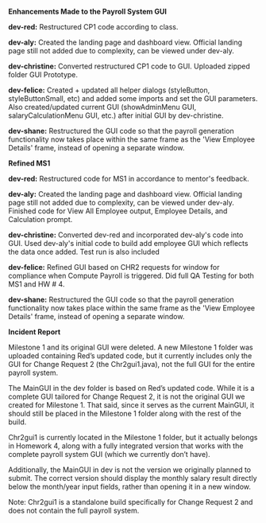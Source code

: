 **Enhancements Made to the Payroll System GUI**

**dev-red:** Restructured CP1 code according to class.

**dev-aly:** Created the landing page and dashboard view. Official landing page still not added due to complexity, can be viewed under dev-aly.

**dev-christine:** Converted restructured CP1 code to GUI. Uploaded zipped folder GUI Prototype.

**dev-felice:** Created + updated all helper dialogs (styleButton, styleButtonSmall, etc) and added some imports and set the GUI parameters. Also created/updated current GUI (showAdminMenu GUI, salaryCalculationMenu GUI, etc.) after initial GUI by dev-christine. 

**dev-shane:** Restructured the GUI code so that the payroll generation functionality now takes place within the same frame as the 'View Employee Details' frame, instead of opening a separate window.

**Refined MS1**

**dev-red:** Restructured code for MS1 in accordance to mentor's feedback.

**dev-aly:** Created the landing page and dashboard view. Official landing page still not added due to complexity, can be viewed under dev-aly. Finished code for View All Employee output, Employee Details, and Calculation prompt.

**dev-christine:** Converted dev-red and incorporated dev-aly's code into GUI. Used dev-aly's initial code to build add employee GUI which reflects the data once added. Test run is also included

**dev-felice:** Refined GUI based on CHR2 requests for window for compliance when Compute Payroll is triggered. Did full QA Testing for both MS1 and HW # 4.

**dev-shane:** Restructured the GUI code so that the payroll generation functionality now takes place within the same frame as the 'View Employee Details' frame, instead of opening a separate window.

**Incident Report**

Milestone 1 and its original GUI were deleted. A new Milestone 1 folder was uploaded containing Red’s updated code, but it currently includes only the GUI for Change Request 2 (the Chr2gui1.java), not the full GUI for the entire payroll system.

The MainGUI in the dev folder is based on Red’s updated code. While it is a complete GUI tailored for Change Request 2, it is not the original GUI we created for Milestone 1. That said, since it serves as the current MainGUI, it should still be placed in the Milestone 1 folder along with the rest of the build.

Chr2gui1 is currently located in the Milestone 1 folder, but it actually belongs in Homework 4, along with a fully integrated version that works with the complete payroll system GUI (which we currently don’t have).

Additionally, the MainGUI in dev is not the version we originally planned to submit. The correct version should display the monthly salary result directly below the month/year input fields, rather than opening it in a new window.

Note: Chr2gui1 is a standalone build specifically for Change Request 2 and does not contain the full payroll system.
